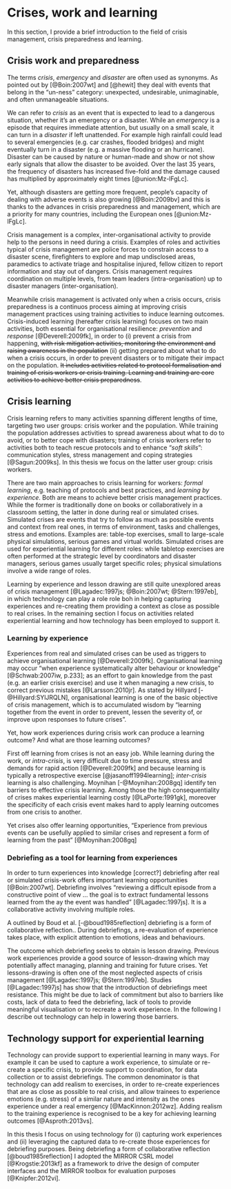 # Crises, work and learning

In this section, I provide a brief introduction to the field of crisis management, crisis preparedness and learning.

## Crisis work and preparedness

The terms *crisis*, *emergency* and *disaster* are often used as synonyms. As pointed out by [@Boin:2007wt] and [@hewit] they deal with events that belong in the “un-ness” category: unexpected, undesirable, unimaginable, and often unmanageable situations. 

We can refer to *crisis* as an event that is expected to lead to a dangerous situation, whether it’s an emergency or a disaster. While an *emergency* is a episode that requires immediate attention, but usually on a small scale, it can turn in a *disaster* if left unattended. For example high rainfall could lead to several emergencies (e.g. car crashes, flooded bridges) and might eventually turn in a disaster (e.g. a massive flooding or an hurricane). Disaster can be caused by nature or human-made and show or not show early signals that allow the disaster to be avoided. Over the last 35 years, the frequency of disasters has increased five-fold and the damage caused has multiplied by approximately eight times [@union:Mz-lFgLc]. 

Yet, although disasters are getting more frequent, people’s capacity of dealing with adverse events is also growing [@Boin:2009bv] and this is thanks to the advances in crisis preparedness and management, which are a priority for many countries, including the European ones [@union:Mz-lFgLc].   

Crisis management is a complex, inter-organisational activity to provide help to the persons in need during a crisis. Examples of roles and activities typical of crisis management are police forces to constrain access to a disaster scene, firefighters to explore and map undisclosed areas, paramedics to activate triage and hospitalise injured, fellow citizen to report information and stay out of dangers. Crisis management requires coordination on multiple levels, from team leaders (intra-organisation) up to disaster managers (inter-organisation).    

Meanwhile crisis management is activated only when a crisis occurs, crisis preparedness is a continuos process aiming at improving crisis management practices using training activities to induce learning outcomes. Crisis-induced learning (hereafter crisis learning) focuses on two main activities, both essential for organisational resilience: *prevention* and *response* [@Deverell:2009fk], in order to
(i) prevent a crisis from happening, ~~with risk mitigation activities, monitoring the environment and raising awareness in the population~~
(ii) getting prepared about what to do when a crisis occurs, in order to prevent disasters or to mitigate their impact on the population. ~~It includes activities related to protocol formalisation and training of crisis workers or crisis training.  Learning and training are core activities to achieve better  crisis preparedness~~.

## Crisis learning

Crisis learning refers to many activities spanning different lengths of time, targeting two user groups: crisis worker and the population. While training the population addresses activities to spread awareness about what to do to avoid, or to better cope with disasters; training of crisis workers refer to activities both to teach rescue protocols and to enhance “*soft skills*”: communication styles, stress management and coping strategies [@Sagun:2009ks]. In this thesis we focus on the latter user group: crisis workers.

There are two main approaches to crisis learning for workers: *formal learning*, e.g. teaching of protocols and best practices, and *learning by experience*. Both are means to achieve better crisis management practices. While the former is traditionally done on books or collaboratively in a classroom setting, the latter in done during real or simulated crises. Simulated crises are events that try to follow as much as possible events and context from real ones, in terms of environment, tasks and challenges, stress and emotions. Examples are: table-top exercises, small to large-scale physical simulations, serious games and virtual worlds. Simulated crises are used for experiential learning for different roles: while tabletop exercises are often performed at the strategic level by coordinators and disaster managers, serious games usually target specific roles; physical simulations involve a wide range of roles. 

Learning by experience and lesson drawing are still quite unexplored areas of crisis management [@Lagadec:1997js; @Boin:2007wt; @Stern:1997eb], in which technology can play a role role boh in helping capturing experiences and re-creating them providing a context as close as possible to real crises. In the remaining section I focus on activities related experiential learning and how technology has been employed to support it.

### Learning by experience

Experiences from real and simulated crises can be used as triggers to achieve organisational learning [@Deverell:2009fk]. Organisational learning may occur “when experience systematically alter behaviour or knowledge” [@Schwab:2007iw, p.233]; as an effort to gain knowledge from the past (e.g. an earlier crisis exercise) and use it when managing a new crisis, to correct previous mistakes [@Larsson:2010jr]. As stated by Hillyard [-@Hillyard:SYlJRQLN], organisational learning is one of the basic objective of crisis management, which is to accumulated wisdom by “learning together from the event in order to prevent, lessen the severity of, or improve upon responses to future crises”.

Yet, how work experiences during crisis work can produce a learning outcome? And what are those learning outcomes?

First off learning from crises is not an easy job. While learning during the work, or *intra-crisis*, is very difficult due to time pressure, stress and demands for rapid action [@Deverell:2009fk] and because learning is typically a retrospective exercise [@jasanoff1994learning]; *inter-crisis* learning is also challenging. Moynihan [-@Moynihan:2008gq] identify ten barriers to effective crisis learning. Among those the high consequentiality of crises makes experiential learning costly [@LaPorte:1991gk], moreover the specificity of each crisis event makes hard to apply learning outcomes from one crisis to another.

Yet crises also offer learning opportunities, “Experience from previous events can be usefully applied to similar crises and represent a form of learning from the past” [@Moynihan:2008gq]     

### Debriefing as a tool for learning from experiences		 

In order to turn experiences into knowledge [correct?] debriefing after real or simulated crisis-work offers important learning opportunities [@Boin:2007wt]. Debriefing involves “reviewing a difficult episode from a constructive point of view  … the goal is to extract fundamental lessons learned from the ay the event was handled” [@Lagadec:1997js]. It is a collaborative activity involving multiple roles. 

A outlined by Boud et al. [-@boud1985reflection] debriefing is a form of collaborative reflection.. During debriefings, a re-evaluation of experience takes place, with explicit attention to emotions, ideas and behaviours. 

The outcome which debriefing seeks to obtain is lesson drawing. Previous work experiences provide a good source of lesson-drawing which may potentially affect managing, planning and training for future crises. Yet lessons-drawing is often one of the most neglected aspects of crisis management [@Lagadec:1997js; @Stern:1997eb]. Studies [@Lagadec:1997js] has show that the introduction of debriefings meet resistance. This might be due to lack of commitment but also to barriers like costs, lack of data to feed the debriefing, lack of tools to provide meaningful visualisation or to recreate a work experience. In the following I describe out technology can help in lowering those barriers.

## Technology support for experiential learning 

Technology can provide support to experiential learning in many ways. For example it can be used to capture a work experience, to simulate or re-create a specific crisis, to provide support to coordination, for data collection or to assist debriefings. The common denominator is that technology can add realism to exercises, in order to re-create experiences that are as close as possible to real crisis, and allow trainees to experience emotions (e.g. stress) of a similar nature and intensity as the ones experience under a real emergency [@MacKinnon:2012wz]. Adding realism to the training experience is recognised to be a key for achieving learning outcomes [@Asproth:2013vs].  

In this thesis I focus on using technology for (i) capturing work experiences and (ii) leveraging the captured data to re-create those experiences for debriefing purposes. Being debriefing a form of collaborative reflection [@boud1985reflection] I adopted the MIRROR CSRL model [@Krogstie:2013kf] as a framework to drive the design of computer interfaces and the MIRROR toolbox for evaluation purposes [@Knipfer:2012vi].